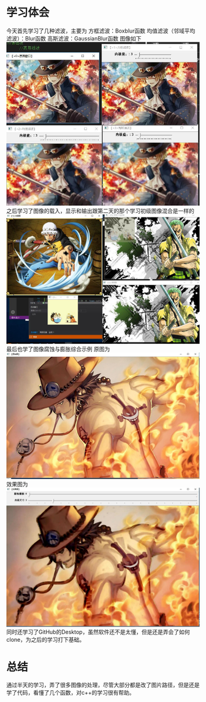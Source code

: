# 学习体会
今天首先学习了几种滤波，主要为 
方框滤波：Boxblur函数
均值滤波（邻域平均滤波）：Blur函数
高斯滤波：GaussianBlur函数
图像如下
![](./media/2.jpg)
之后学习了图像的载入，显示和输出跟第二天的那个学习初级图像混合是一样的
![](./media/1.jpg)
最后也学了图像腐蚀与膨胀综合示例
原图为
![](./media/3.jpg)
效果图为
![](./media/4.jpg)
同时还学习了GitHub的Desktop，虽然软件还不是太懂，但是还是弄会了如何clone，为之后的学习打下基础。
# 总结
通过半天的学习，弄了很多图像的处理，尽管大部分都是改了图片路径，但是还是学了代码，看懂了几个函数，对c++的学习很有帮助。
